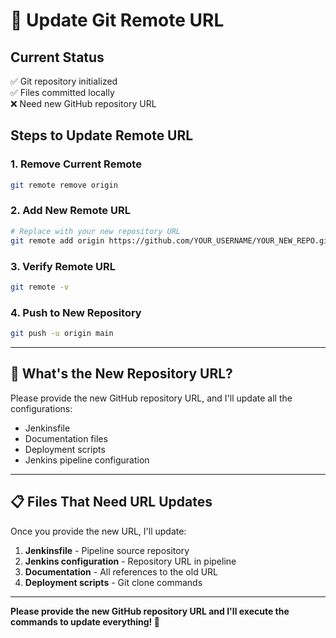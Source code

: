 # 🔄 Update Git Remote URL

## Current Status
✅ Git repository initialized  
✅ Files committed locally  
❌ Need new GitHub repository URL  

## Steps to Update Remote URL

### 1. Remove Current Remote
```bash
git remote remove origin
```

### 2. Add New Remote URL
```bash
# Replace with your new repository URL
git remote add origin https://github.com/YOUR_USERNAME/YOUR_NEW_REPO.git
```

### 3. Verify Remote URL
```bash
git remote -v
```

### 4. Push to New Repository
```bash
git push -u origin main
```

---

## 🎯 What's the New Repository URL?

Please provide the new GitHub repository URL, and I'll update all the configurations:

- Jenkinsfile
- Documentation files
- Deployment scripts
- Jenkins pipeline configuration

---

## 📋 Files That Need URL Updates

Once you provide the new URL, I'll update:
1. **Jenkinsfile** - Pipeline source repository
2. **Jenkins configuration** - Repository URL in pipeline
3. **Documentation** - All references to the old URL
4. **Deployment scripts** - Git clone commands

---

**Please provide the new GitHub repository URL and I'll execute the commands to update everything! 🚀**